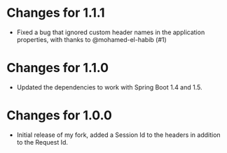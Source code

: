 Changes for 1.1.1
=================
- Fixed a bug that ignored custom header names in the application properties,
  with thanks to @mohamed-el-habib (#1)

Changes for 1.1.0
=================
- Updated the dependencies to work with Spring Boot 1.4 and 1.5.

Changes for 1.0.0
=================
- Initial release of my fork, added a Session Id to the headers in addition to
the Request Id.

